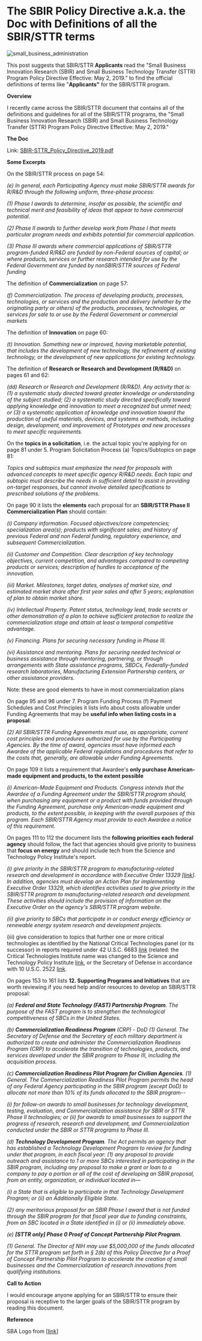 # The SBIR Policy Directive a.k.a. the Doc with Definitions of all the SBIR/STTR terms

![small_business_administration](small_business_administration.png)

This post suggests that SBIR/STTR **Applicants** read the "Small Business Innovation Research (SBIR) and Small Business Technology Transfer (STTR) Program Policy Directive Effective: May 2, 2019." to find the official definitions of terms like "**Applicants"** for the SBIR/STTR program.

**Overview**

I recently came across the SBIR/STTR document that contains all of the definitions and guidelines for all of the SBIR/STTR programs, the "Small Business Innovation Research (SBIR) and Small Business Technology Transfer (STTR) Program Policy Directive Effective: May 2, 2019."

**The Doc**

Link: [SBIR-STTR_Policy_Directive_2019.pdf](SBIR-STTR_Policy_Directive_2019.pdf) 

**Some Excerpts**

On the SBIR/STTR process on page 54:

_(e) In general, each Participating Agency must make SBIR/STTR awards for R/R&D_ _through the following uniform, three-phase process:_

_(1) Phase I awards to determine, insofar as possible, the scientific and technical merit and feasibility of ideas that appear to have commercial potential._ 

_(2) Phase II awards to further develop work from Phase I that meets particular program needs and exhibits potential for commercial application._ 

_(3) Phase III awards where commercial applications of SBIR/STTR program-funded R/R&D are funded by non-Federal sources of capital; or where products, services or further research intended for use by the Federal Government are funded by nonSBIR/STTR sources of Federal funding_

The definition of **Commercialization** on page 57:

_(f) Commercialization. The process of developing products, processes, technologies, or services and the production and delivery (whether by the originating party or others) of the products, processes, technologies, or services for sale to or use by the Federal Government or commercial markets_

The definition of **Innovation** on page 60:

_(t) Innovation. Something new or improved, having marketable potential, that includes the development of new technology, the refinement of existing technology, or the development of new applications for existing technology._

The definition of **Research or Research and Development (R/R&D)** on pages 61 and 62:

_(dd) Research or Research and Development (R/R&D). Any activity that is: (1) a systematic study directed toward greater knowledge or understanding of the subject studied; (2) a systematic study directed specifically toward applying knowledge and innovation to meet a recognized but unmet need; or (3) a systematic application of knowledge and innovation toward the production of useful materials, devices, and systems or methods, including design, development, and improvement of Prototypes and new processes to meet specific requirements._

On the **topics in a solicitation**, i.e. the actual topic you're applying for on page 81 under 5. Program Solicitation Process (a) Topics/Subtopics on page 81:

_Topics and subtopics must emphasize the need for proposals with advanced concepts to meet specific agency R/R&D needs. Each topic and subtopic must describe the needs in sufficient detail to assist in providing on-target responses, but cannot involve detailed specifications to prescribed solutions of the problems._

On page 90 it lists the **elements** each proposal for an **SBIR/STTR Phase II Commercialization Plan** should contain:

_(i) Company information. Focused objectives/core competencies; specialization area(s); products with significant sales; and history of previous Federal and non Federal funding, regulatory experience, and subsequent Commercialization._

_(ii) Customer and Competition. Clear description of key technology objectives, current competition, and advantages compared to competing products or services; description of hurdles to acceptance of the innovation._

_(iii) Market. Milestones, target dates, analyses of market size, and estimated market share after first year sales and after 5 years; explanation of plan to obtain market share._

_(iv) Intellectual Property. Patent status, technology lead, trade secrets or other demonstration of a plan to achieve sufficient protection to realize the commercialization stage and attain at least a temporal competitive advantage._

_(v) Financing. Plans for securing necessary funding in Phase III._

_(vi) Assistance and mentoring. Plans for securing needed technical or business assistance through mentoring, partnering, or through arrangements with State assistance programs, SBDCs, Federally-funded research laboratories, Manufacturing Extension Partnership centers, or other assistance providers._

Note: these are good elements to have in most commercialization plans

On page 95 and 96 under 7. Program Funding Process (f) Payment Schedules and Cost Principles it lists info about costs allowable under Funding Agreements that may be **useful info when listing costs in a proposal**:

_(2) All SBIR/STTR Funding Agreements must use, as appropriate, current cost principles and procedures authorized for use by the Participating Agencies. By the time of award, agencies must have informed each Awardee of the applicable Federal regulations and procedures that refer to the costs that, generally, are allowable under Funding Agreements._

On page 109 it lists a requirement that Awardee's **only purchase American-made equipment and products, to the extent possible**

_(i) American-Made Equipment and Products. Congress intends that the Awardee of a Funding Agreement under the SBIR/STTR program should, when purchasing any equipment or a product with funds provided through the Funding Agreement, purchase only American-made equipment and products, to the extent possible, in keeping with the overall purposes of this program. Each SBIR/STTR Agency must provide to each Awardee a notice of this requirement._

On pages 111 to 112 the document lists the **following priorities each federal agency** should follow, the fact that agencies should give priority to business that **focus on energy** and should include tech from the Science and Technology Policy Institute's report.

_(i) give priority in the SBIR/STTR program to manufacturing-related research and development in accordance with Executive Order 13329 \[_[_link_](http://www.gpo.gov/fdsys/pkg/FR-2004-02-26/pdf/04-4436.pdf)_\]. In addition, agencies must develop an Action Plan for implementing Executive Order 13329, which identifies activities used to give priority in the SBIR/STTR program to manufacturing-related research and development. These activities should include_ _the provision of information on the Executive Order on the agency's SBIR/STTR program website._

_(ii) give priority to SBCs that participate in or conduct energy efficiency or renewable energy system research and development projects._

(iii) give consideration to topics that further one or more critical technologies as identified by the National Critical Technologies panel (or its successor) in reports required under 42 U.S.C. 6683 [*link*](USCODE-1994-title42-chap79-subchapVI-sec6683.pdf) (related: the Critical Technologies Institute name was changed to the Science and Technology Policy Institute [link](http://www.ida.org/en/ida-ffrdcs/science-and-technology-policy-institute), or the Secretary of Defense in accordance with 10 U.S.C. 2522 [link](USCODE-2018-title10-subtitleA-partIV-chap148-subchapIV-sec2522.pdf). 

On pages 153 to 161 lists **12\. Supporting Programs and Initiatives** that are worth reviewing if you need help and/or resources to develop an SBIR/STTR proposal:

_(a)_ **_Federal and State Technology (FAST) Partnership Program_**_. The purpose of the FAST program is to strengthen the technological competitiveness of SBCs in the United States._

_(b)_ **_Commercialization Readiness Program_** _(CRP) - DoD_ _(1) General. The Secretary of Defense and the Secretary of each military department is authorized to create and administer the Commercialization Readiness Program (CRP) to accelerate the transition of technologies, products, and services developed under the SBIR program to Phase III, including the acquisition process._

_(c)_ **_Commercialization Readiness Pilot Program for Civilian Agencies_**_._ _(1) General. The Commercialization Readiness Pilot Program permits the head of any Federal Agency participating in the SBIR program (except DoD) to allocate not more than 10% of its funds allocated to the SBIR program--_

_(i) for follow-on awards to small businesses for technology development, testing, evaluation, and Commercialization assistance for SBIR or STTR Phase II technologies; or_ _(ii) for awards to small businesses to support the progress of research, research and development, and Commercialization conducted under the SBIR or STTR programs to Phase III._

_(d)_ **_Technology Development Program_**_. The Act permits an agency that has established a Technology Development Program to review for funding under that program, in each fiscal year:_ _(1) any proposal to provide outreach and assistance to 1 or more SBCs interested in participating in the SBIR program, including any proposal to make a grant or loan to a company to pay a portion or all of the cost of developing an SBIR proposal, from an entity, organization, or individual located in—_

_(i) a State that is eligible to participate in that Technology Development Program;_ _or_ _(ii) an Additionally Eligible State._

_(2) any meritorious proposal for an SBIR Phase I award that is not funded through the SBIR program for that fiscal year due to funding constraints, from an SBC located in a State identified in (i) or (ii) immediately above._

_(e)_ **_[STTR only] Phase 0 Proof of Concept Partnership Pilot Program_**_._

_(1) General. The Director of NIH may use $5,000,000 of the funds allocated for the STTR program set forth in § 2(b) of this Policy Directive for a Proof of Concept Partnership Pilot Program to accelerate the creation of small businesses and the Commercialization of research innovations from qualifying institutions._

**Call to Action**

I would encourage anyone applying for an SBIR/STTR to ensure their proposal is receptive to the larger goals of the SBIR/STTR program by reading this document.

**Reference**

SBA Logo from [[link](http://www.sba.gov/brand/visual-identity/logo/)\]
